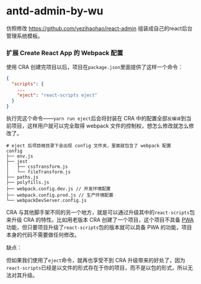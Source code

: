 # antd-admin-by-wu
仿照修改 https://github.com/yezihaohao/react-admin 组装成自己的react后台管理系统模板。



### 扩展 Create React App 的 Webpack 配置

使用 CRA 创建完项目以后，项目在`package.json`里面提供了这样一个命令：

```json
{
  "scripts": {
    ...
    "eject": "react-scripts eject"
  }
}

```

执行完这个命令——`yarn run eject`后会将封装在 CRA 中的配置全部`反编译`到当前项目，这样用户就可以完全取得 webpack 文件的控制权，想怎么修改就怎么修改了。

```
# eject 后项目根目录下会出现 config 文件夹，里面就包含了 webpack 配置
config
├── env.js
├── jest
│   ├── cssTransform.js
│   └── fileTransform.js
├── paths.js
├── polyfills.js
├── webpack.config.dev.js // 开发环境配置
├── webpack.config.prod.js // 生产环境配置
└── webpackDevServer.config.js
```

CRA 与其他脚手架不同的另一个地方，就是可以通过升级其中的`react-scripts`包来升级 CRA 的特性。比如用老版本 CRA 创建了一个项目，这个项目不具备 [PWA](https://developers.google.com/web/progressive-web-apps/) 功能，但只要项目升级了`react-scripts`包的版本就可以具备 PWA 的功能，项目本身的代码不需要做任何修改。

缺点：

但如果我们使用了`eject`命令，就再也享受不到 CRA 升级带来的好处了，因为`react-scripts`已经是以文件的形式存在于你的项目，而不是以包的形式，所以无法对其升级。